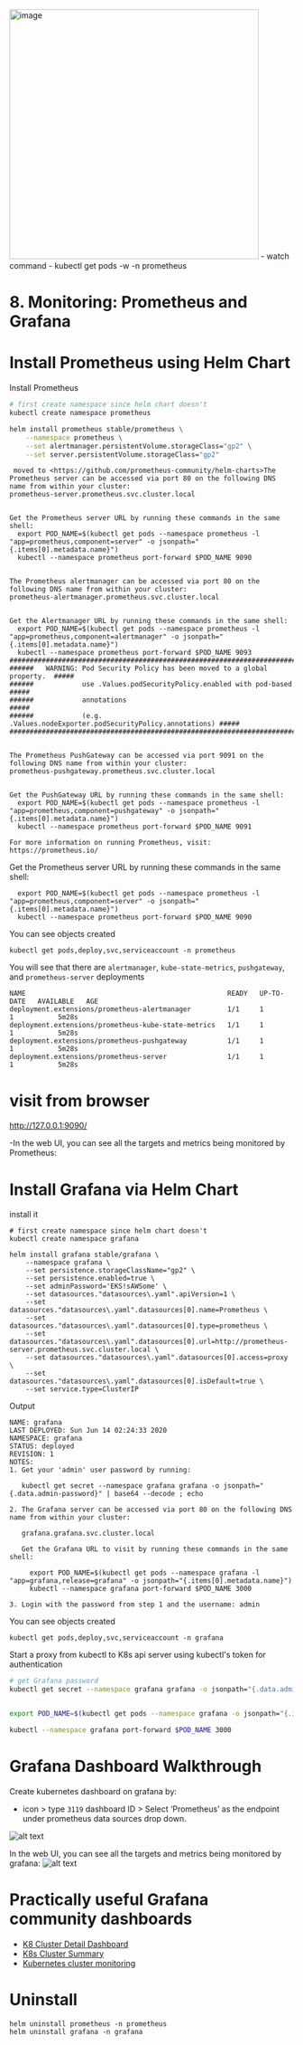 <img width="442" alt="image" src="https://user-images.githubusercontent.com/75510135/144544350-b555a1ab-b9fc-4d62-abd3-b529ae68eaf5.png">
- watch command
- kubectl get pods -w -n prometheus

# 8. Monitoring: Prometheus and Grafana


# Install Prometheus using Helm Chart
Install Prometheus 
```bash
# first create namespace since helm chart doesn't
kubectl create namespace prometheus

helm install prometheus stable/prometheus \
    --namespace prometheus \
    --set alertmanager.persistentVolume.storageClass="gp2" \
    --set server.persistentVolume.storageClass="gp2"
```

```
 moved to <https://github.com/prometheus-community/helm-charts>The Prometheus server can be accessed via port 80 on the following DNS name from within your cluster:
prometheus-server.prometheus.svc.cluster.local


Get the Prometheus server URL by running these commands in the same shell:
  export POD_NAME=$(kubectl get pods --namespace prometheus -l "app=prometheus,component=server" -o jsonpath="{.items[0].metadata.name}")
  kubectl --namespace prometheus port-forward $POD_NAME 9090


The Prometheus alertmanager can be accessed via port 80 on the following DNS name from within your cluster:
prometheus-alertmanager.prometheus.svc.cluster.local


Get the Alertmanager URL by running these commands in the same shell:
  export POD_NAME=$(kubectl get pods --namespace prometheus -l "app=prometheus,component=alertmanager" -o jsonpath="{.items[0].metadata.name}")
  kubectl --namespace prometheus port-forward $POD_NAME 9093
#################################################################################
######   WARNING: Pod Security Policy has been moved to a global property.  #####
######            use .Values.podSecurityPolicy.enabled with pod-based      #####
######            annotations                                               #####
######            (e.g. .Values.nodeExporter.podSecurityPolicy.annotations) #####
#################################################################################


The Prometheus PushGateway can be accessed via port 9091 on the following DNS name from within your cluster:
prometheus-pushgateway.prometheus.svc.cluster.local


Get the PushGateway URL by running these commands in the same shell:
  export POD_NAME=$(kubectl get pods --namespace prometheus -l "app=prometheus,component=pushgateway" -o jsonpath="{.items[0].metadata.name}")
  kubectl --namespace prometheus port-forward $POD_NAME 9091

For more information on running Prometheus, visit:
https://prometheus.io/
```


Get the Prometheus server URL by running these commands in the same shell:
```
  export POD_NAME=$(kubectl get pods --namespace prometheus -l "app=prometheus,component=server" -o jsonpath="{.items[0].metadata.name}")
  kubectl --namespace prometheus port-forward $POD_NAME 9090
```
You can see objects created
```
kubectl get pods,deploy,svc,serviceaccount -n prometheus
```

You will see that there are `alertmanager`, `kube-state-metrics`, `pushgateway`, and `prometheus-server` deployments
```
NAME                                                  READY   UP-TO-DATE   AVAILABLE   AGE
deployment.extensions/prometheus-alertmanager         1/1     1            1           5m28s
deployment.extensions/prometheus-kube-state-metrics   1/1     1            1           5m28s
deployment.extensions/prometheus-pushgateway          1/1     1            1           5m28s
deployment.extensions/prometheus-server               1/1     1            1           5m28s
```

# visit from browser
http://127.0.0.1:9090/

-In the web UI, you can see all the targets and metrics being monitored by Prometheus:



# Install Grafana via Helm Chart
install it
```
# first create namespace since helm chart doesn't
kubectl create namespace grafana

helm install grafana stable/grafana \
    --namespace grafana \
    --set persistence.storageClassName="gp2" \
    --set persistence.enabled=true \
    --set adminPassword='EKS!sAWSome' \
    --set datasources."datasources\.yaml".apiVersion=1 \
    --set datasources."datasources\.yaml".datasources[0].name=Prometheus \
    --set datasources."datasources\.yaml".datasources[0].type=prometheus \
    --set datasources."datasources\.yaml".datasources[0].url=http://prometheus-server.prometheus.svc.cluster.local \
    --set datasources."datasources\.yaml".datasources[0].access=proxy \
    --set datasources."datasources\.yaml".datasources[0].isDefault=true \
    --set service.type=ClusterIP
```

Output
```
NAME: grafana
LAST DEPLOYED: Sun Jun 14 02:24:33 2020
NAMESPACE: grafana
STATUS: deployed
REVISION: 1
NOTES:
1. Get your 'admin' user password by running:

   kubectl get secret --namespace grafana grafana -o jsonpath="{.data.admin-password}" | base64 --decode ; echo

2. The Grafana server can be accessed via port 80 on the following DNS name from within your cluster:

   grafana.grafana.svc.cluster.local

   Get the Grafana URL to visit by running these commands in the same shell:

     export POD_NAME=$(kubectl get pods --namespace grafana -l "app=grafana,release=grafana" -o jsonpath="{.items[0].metadata.name}")
     kubectl --namespace grafana port-forward $POD_NAME 3000

3. Login with the password from step 1 and the username: admin
```

You can see objects created
```
kubectl get pods,deploy,svc,serviceaccount -n grafana
```

Start a proxy from kubectl to K8s api server using kubectl's token for authentication
```sh
# get Grafana password
kubectl get secret --namespace grafana grafana -o jsonpath="{.data.admin-password}" | base64 --decode ; echo


export POD_NAME=$(kubectl get pods --namespace grafana -o jsonpath="{.items[0].metadata.name}")

kubectl --namespace grafana port-forward $POD_NAME 3000
```

# Grafana Dashboard Walkthrough
Create kubernetes dashboard on grafana by:
+ icon > type `3119` dashboard ID > Select ‘Prometheus’ as the endpoint under prometheus data sources drop down.

![alt text](../imgs/grafana_setting.png "grafana setting")


In the web UI, you can see all the targets and metrics being monitored by grafana:
![alt text](../imgs/grafana_dashboard.png "grafana Dashboard")


# Practically useful Grafana community dashboards 

- [K8 Cluster Detail Dashboard](https://grafana.com/grafana/dashboards/10856)
- [K8s Cluster Summary](https://grafana.com/grafana/dashboards/8685)
- [Kubernetes cluster monitoring](https://grafana.com/grafana/dashboards/315)


# Uninstall 
```
helm uninstall prometheus -n prometheus
helm uninstall grafana -n grafana
```

